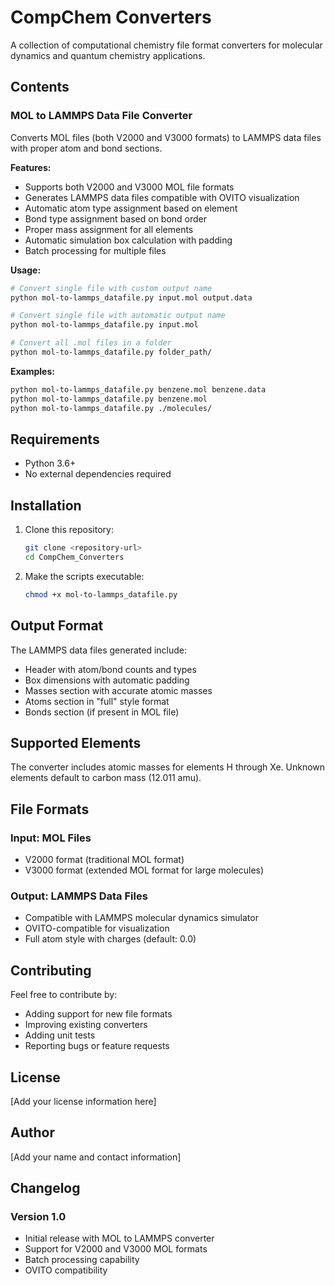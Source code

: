 # CompChem Converters

A collection of computational chemistry file format converters for molecular dynamics and quantum chemistry applications.

## Contents

### MOL to LAMMPS Data File Converter

Converts MOL files (both V2000 and V3000 formats) to LAMMPS data files with proper atom and bond sections.

**Features:**
- Supports both V2000 and V3000 MOL file formats
- Generates LAMMPS data files compatible with OVITO visualization
- Automatic atom type assignment based on element
- Bond type assignment based on bond order
- Proper mass assignment for all elements
- Automatic simulation box calculation with padding
- Batch processing for multiple files

**Usage:**

```bash
# Convert single file with custom output name
python mol-to-lammps_datafile.py input.mol output.data

# Convert single file with automatic output name
python mol-to-lammps_datafile.py input.mol

# Convert all .mol files in a folder
python mol-to-lammps_datafile.py folder_path/
```

**Examples:**

```bash
python mol-to-lammps_datafile.py benzene.mol benzene.data
python mol-to-lammps_datafile.py benzene.mol
python mol-to-lammps_datafile.py ./molecules/
```

## Requirements

- Python 3.6+
- No external dependencies required

## Installation

1. Clone this repository:
   ```bash
   git clone <repository-url>
   cd CompChem_Converters
   ```

2. Make the scripts executable:
   ```bash
   chmod +x mol-to-lammps_datafile.py
   ```

## Output Format

The LAMMPS data files generated include:
- Header with atom/bond counts and types
- Box dimensions with automatic padding
- Masses section with accurate atomic masses
- Atoms section in "full" style format
- Bonds section (if present in MOL file)

## Supported Elements

The converter includes atomic masses for elements H through Xe. Unknown elements default to carbon mass (12.011 amu).

## File Formats

### Input: MOL Files
- V2000 format (traditional MOL format)
- V3000 format (extended MOL format for large molecules)

### Output: LAMMPS Data Files
- Compatible with LAMMPS molecular dynamics simulator
- OVITO-compatible for visualization
- Full atom style with charges (default: 0.0)

## Contributing

Feel free to contribute by:
- Adding support for new file formats
- Improving existing converters
- Adding unit tests
- Reporting bugs or feature requests

## License

[Add your license information here]

## Author

[Add your name and contact information]

## Changelog

### Version 1.0
- Initial release with MOL to LAMMPS converter
- Support for V2000 and V3000 MOL formats
- Batch processing capability
- OVITO compatibility
